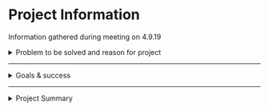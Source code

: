 # Project Information  

Information gathered during meeting on 4.9.19  

<details>
<summary>Problem to be solved and reason for project</summary>

## Problems to Solve  

1. Understand potential for different landscapes to sequester carbon as part of ongoing efforts to mitigate and build resilance against effects of climate change  

2. Simplify use of Comet-Farm by utilizing Comet-Farm API  

## Why these are problems  

1. Running meta analysis of landscape carbon sequestration is difficult due to its complexity and limited number of studies  

2. Current work flow demands too much time  

</details>  

____  


<details>
<summary>Goals & success</summary>

## Goals

1. Inform Food & Farms program strategy by understanding agriculture (not grazing) field management practices on climate outputs

2. Inform broader conversation
  - inform and improve political policy
    - rule making process parameters
    - which practices should be incentivized
  - drive Ecotrust research questions

3. Ability to do analysis of climate outputs (*i.e.*, sensitivity analysis)


## How we will be successful  

Automate Daycent model runs through Comet-Farm API

</details>  

____  


<details>
<summary>Project Summary</summary>

## Data

**Fields** (geospatial)
  - data set of millions of fields
  - each field has its own land management practices
  - running a model of 1000s of fields multiple times is not practical
  - fields will be classified and sample fields created
  - note: field definitions in COMET-Farm currently average about 3.5 map units per field
  - note: each SSURGO map unit x conservation scenario combination requires a separate model run

**Field types** (sample classification)
  - classification of fields using field data
    - inputs that affect soil carbon
  - samples created with unsuppervised classifcation alogorithm
  - discrete categores
  - will be between 80 and 90 samples of field
  - same params as comet farm

**Comet-Farm** (tool)  
  - runs a series of models for each potential source of green house gas emissions
    - uses DayCent model for field data
  - gives you spatially-explicit information on climate and soil conditions from USDA databases

## Comet-Farm  

Steps to use Comet-Farm (tool):  
  - add shapes to a map
  - define a set of land mgmt practices
  - comet-farm then gives you information on ghg emissions
  - export to a csv

## Current Process
  1. A dataset of fields exists in ESRI
    - includes geospatial, crop, and land mgmt data
  2. fields are classified into sample field types
  3. fields are drawn in comet-farm
  4. land mgmt data is entered into comet-farm
  5. comet-farm runs models
  6. comet-farm provides output
  7. output is exported to csv from comet-farm
  8. output under goes sensitivity analysis

Sensitivity analysis requires changes to output and reruning the model. These changes must be done through comet-farm website, repeating steps 4 - 8. Therefore sensitivity analysis is difficult and time consuming.

## New Process
  1. a set of 75 field types samples is created from millions of actual fields (extrapolated practices across types). Each sample includes:
    - geospatial data
    - crop data
    - management practice data (mean)
  2. A table is built for each sample. Table matches comet-farm output table. Includes cells for:
    - geospatial data
    - crop data
    - mgmt practices data
    - **Note:** based on geospatial data comet-farm gathers climate data
    - **Note:** additional inputs and variables TBD
  3. Run Comet-Farm on table using Comet-Farm API
  4. comet-farm provides output
  5. output under goes sensitivity analysis

Sensitiviy analysis will be run through command line and excel. This eliminates use of comet-farm website. Sensitivity analysis will be simplier and take less time. Reasoning:  

  - Simplier by reducing number of steps and modifying parameters using:
    single software (excel) **VS** multiple tools (excel, comet-farm website)
  - Save time by using:
    command line and API **VS** comet-farm website

</details>  
